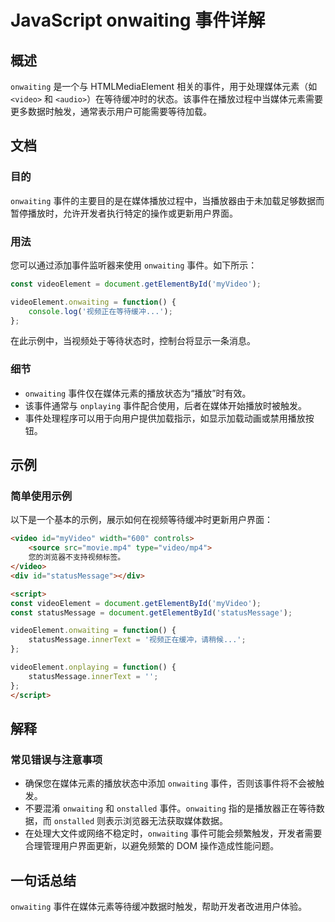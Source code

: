 <!--
Meta Description: # JavaScript onwaiting 事件详解 ## 概述 `onwaiting` 是一个与 HTMLMediaElement 相关的事件，用于处理媒体元素（如 `<video>` 和 `<audio>`）在等待缓冲时的状态。该事件在播放过程中当媒体元素需要更多数据时触发，通常表示用户可能需...
Meta Keywords: onwaiting, videoelement, statusmessage, video, const
-->

# JavaScript onwaiting 事件详解

## 概述
`onwaiting` 是一个与 HTMLMediaElement 相关的事件，用于处理媒体元素（如 `<video>` 和 `<audio>`）在等待缓冲时的状态。该事件在播放过程中当媒体元素需要更多数据时触发，通常表示用户可能需要等待加载。

## 文档
### 目的
`onwaiting` 事件的主要目的是在媒体播放过程中，当播放器由于未加载足够数据而暂停播放时，允许开发者执行特定的操作或更新用户界面。

### 用法
您可以通过添加事件监听器来使用 `onwaiting` 事件。如下所示：

```javascript
const videoElement = document.getElementById('myVideo');

videoElement.onwaiting = function() {
    console.log('视频正在等待缓冲...');
};
```

在此示例中，当视频处于等待状态时，控制台将显示一条消息。

### 细节
- `onwaiting` 事件仅在媒体元素的播放状态为“播放”时有效。
- 该事件通常与 `onplaying` 事件配合使用，后者在媒体开始播放时被触发。
- 事件处理程序可以用于向用户提供加载指示，如显示加载动画或禁用播放按钮。

## 示例
### 简单使用示例
以下是一个基本的示例，展示如何在视频等待缓冲时更新用户界面：

```html
<video id="myVideo" width="600" controls>
    <source src="movie.mp4" type="video/mp4">
    您的浏览器不支持视频标签。
</video>
<div id="statusMessage"></div>

<script>
const videoElement = document.getElementById('myVideo');
const statusMessage = document.getElementById('statusMessage');

videoElement.onwaiting = function() {
    statusMessage.innerText = '视频正在缓冲，请稍候...';
};

videoElement.onplaying = function() {
    statusMessage.innerText = '';
};
</script>
```

## 解释
### 常见错误与注意事项
- 确保您在媒体元素的播放状态中添加 `onwaiting` 事件，否则该事件将不会被触发。
- 不要混淆 `onwaiting` 和 `onstalled` 事件。`onwaiting` 指的是播放器正在等待数据，而 `onstalled` 则表示浏览器无法获取媒体数据。
- 在处理大文件或网络不稳定时，`onwaiting` 事件可能会频繁触发，开发者需要合理管理用户界面更新，以避免频繁的 DOM 操作造成性能问题。

## 一句话总结
`onwaiting` 事件在媒体元素等待缓冲数据时触发，帮助开发者改进用户体验。